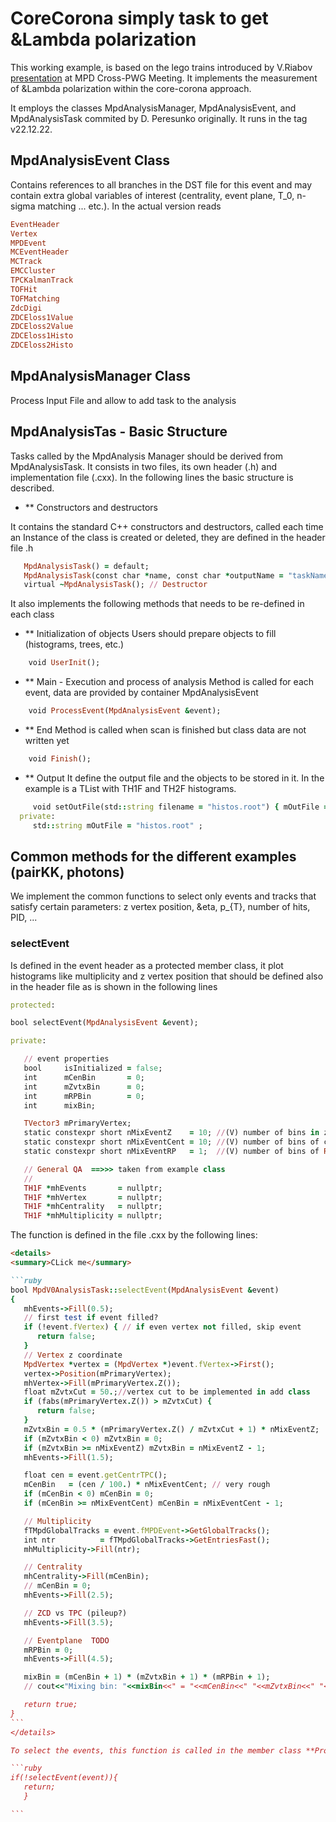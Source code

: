 # CoreCorona simply task to get &Lambda polarization

This working example, is based on the lego trains introduced by V.Riabov [presentation](https://indico.jinr.ru/event/3391/contributions/18477/attachments/13910/23277/AnalysisFramework_RiabovV.pdf) at MPD Cross-PWG Meeting. It implements the measurement of &Lambda polarization within the core-corona approach.

It employs the classes MpdAnalysisManager, MpdAnalysisEvent, and MpdAnalysisTask commited by D. Peresunko originally. It runs in the tag v22.12.22.

## MpdAnalysisEvent Class

Contains references to all branches in the DST file for this event and may contain extra global variables of interest (centrality, event plane, T_0, n-sigma matching ... etc.). In the actual version reads

```ruby
EventHeader
Vertex
MPDEvent
MCEventHeader
MCTrack
EMCCluster
TPCKalmanTrack
TOFHit
TOFMatching
ZdcDigi
ZDCEloss1Value
ZDCEloss2Value
ZDCEloss1Histo
ZDCEloss2Histo
```

## MpdAnalysisManager Class

Process Input File and allow to add task to the analysis


## MpdAnalysisTas - Basic Structure

Tasks called by the MpdAnalysis Manager should be derived from MpdAnalysisTask. It consists in two files, its own header (.h) and implementation file (.cxx). In the following lines the basic structure is described.

- ** Constructors and destructors

It contains the standard  C++ constructors and destructors, called each time an Instance of the class is created or deleted, they are defined in the header file .h

```ruby
   MpdAnalysisTask() = default;
   MpdAnalysisTask(const char *name, const char *outputName = "taskName");
   virtual ~MpdAnalysisTask(); // Destructor
```

It also implements the following methods that needs to be re-defined in each class

- ** Initialization of objects
Users should prepare objects to fill (histograms, trees, etc.)
```ruby
	void UserInit();
```
- ** Main - Execution and process of analysis
Method is called for each event, data are provided by container MpdAnalysisEvent
```ruby
	void ProcessEvent(MpdAnalysisEvent &event);
```
- ** End
Method is called when scan is finished but class data are not written yet
```ruby
	void Finish();
```
- ** Output
It define the output file and the objects to be stored in it. In the example is a TList with TH1F and TH2F histograms.

```ruby
     void setOutFile(std::string filename = "histos.root") { mOutFile = filename; }
  private:
     std::string mOutFile = "histos.root" ;
```
## Common methods for the different examples (pairKK, photons)

We implement the common functions to select only events and tracks that satisfy certain parameters: z vertex position, &eta, p_{T}, number of hits, PID, ...

### selectEvent

Is defined in the event header as a protected member class, it plot histograms like multiplicity and z vertex position that should be defined also in the header file as is shown in the following lines

```ruby
protected:

bool selectEvent(MpdAnalysisEvent &event);  

private:

   // event properties
   bool     isInitialized = false;
   int      mCenBin       = 0;
   int      mZvtxBin      = 0;
   int      mRPBin        = 0;
   int      mixBin;

   TVector3 mPrimaryVertex;
   static constexpr short nMixEventZ    = 10; //(V) number of bins in z direction
   static constexpr short nMixEventCent = 10; //(V) number of bins of centrality
   static constexpr short nMixEventRP   = 1;  //(V) number of bins of Reaction Plane orientation

   // General QA  ==>>> taken from example class
   //
   TH1F *mhEvents       = nullptr;
   TH1F *mhVertex       = nullptr;
   TH1F *mhCentrality   = nullptr;
   TH1F *mhMultiplicity = nullptr;

```

The function is defined in the file .cxx by the following lines:


````md
<details>
<summary>CLick me</summary>

```ruby
bool MpdV0AnalysisTask::selectEvent(MpdAnalysisEvent &event)
{
   mhEvents->Fill(0.5);
   // first test if event filled?
   if (!event.fVertex) { // if even vertex not filled, skip event
      return false;
   }
   // Vertex z coordinate
   MpdVertex *vertex = (MpdVertex *)event.fVertex->First();
   vertex->Position(mPrimaryVertex);
   mhVertex->Fill(mPrimaryVertex.Z());
   float mZvtxCut = 50.;//vertex cut to be implemented in add class
   if (fabs(mPrimaryVertex.Z()) > mZvtxCut) { 
      return false;
   }
   mZvtxBin = 0.5 * (mPrimaryVertex.Z() / mZvtxCut + 1) * nMixEventZ;
   if (mZvtxBin < 0) mZvtxBin = 0;
   if (mZvtxBin >= nMixEventZ) mZvtxBin = nMixEventZ - 1;
   mhEvents->Fill(1.5);

   float cen = event.getCentrTPC();
   mCenBin   = (cen / 100.) * nMixEventCent; // very rough
   if (mCenBin < 0) mCenBin = 0;
   if (mCenBin >= nMixEventCent) mCenBin = nMixEventCent - 1;

   // Multiplicity
   fTMpdGlobalTracks = event.fMPDEvent->GetGlobalTracks();
   int ntr          = fTMpdGlobalTracks->GetEntriesFast();
   mhMultiplicity->Fill(ntr);

   // Centrality
   mhCentrality->Fill(mCenBin);
   // mCenBin = 0;
   mhEvents->Fill(2.5);

   // ZCD vs TPC (pileup?)
   mhEvents->Fill(3.5);

   // Eventplane  TODO
   mRPBin = 0;
   mhEvents->Fill(4.5);

   mixBin = (mCenBin + 1) * (mZvtxBin + 1) * (mRPBin + 1);
   // cout<<"Mixing bin: "<<mixBin<<" = "<<mCenBin<<" "<<mZvtxBin<<" "<<mRPBin<<endl;

   return true;
}
```
</details>

To select the events, this function is called in the member class **ProcessEvent** with:

```ruby
if(!selectEvent(event)){
   return;
   }

```

 









 

